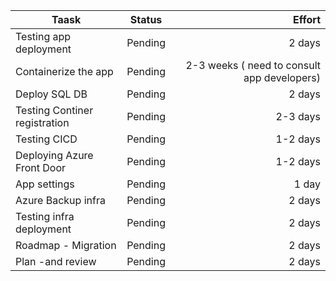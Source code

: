 | Taask                 | Status          | Effort  |
| ----------------------|:---------------:| -------:|
|Testing app deployment  | Pending        | 2 days |
|Containerize the app    | Pending      |   2-3 weeks ( need to consult app developers) |
|Deploy SQL DB          | Pending     |    2 days  |
|Testing Continer registration|Pending|2-3 days|
|Testing CICD|Pending|1-2 days|
|Deploying Azure Front Door|Pending |1-2 days|
|App settings | Pending | 1 day|
|Azure Backup infra | Pending| 2 days |
|Testing infra deployment| Pending| 2 days
|Roadmap - Migration|Pending|2 days
|Plan -and review|Pending|2 days 